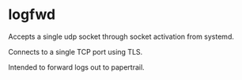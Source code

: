 # logfwd

Accepts a single udp socket through socket activation from systemd.

Connects to a single TCP port using TLS.

Intended to forward logs out to papertrail.